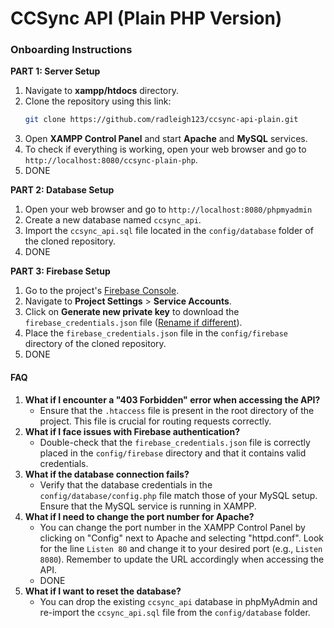 # CCSync API (Plain PHP Version)

### Onboarding Instructions

**PART 1: Server Setup**
1. Navigate to **xampp/htdocs** directory.
2. Clone the repository using this link:
    ```bash
    git clone https://github.com/radleigh123/ccsync-api-plain.git
    ```
3. Open **XAMPP Control Panel** and start **Apache** and **MySQL** services.
4. To check if everything is working, open your web browser and go to `http://localhost:8080/ccsync-plain-php`.
5. DONE

**PART 2: Database Setup**
1. Open your web browser and go to `http://localhost:8080/phpmyadmin`
2. Create a new database named `ccsync_api`.
3. Import the `ccsync_api.sql` file located in the `config/database` folder of the cloned repository.
4. DONE

**PART 3: Firebase Setup**
1. Go to the project's [Firebase Console](https://console.firebase.google.com/u/0/project/ccsync-elphp-2025/overview).
2. Navigate to **Project Settings** > **Service Accounts**.
3. Click on **Generate new private key** to download the `firebase_credentials.json` file (<u>Rename if different</u>).
4. Place the `firebase_credentials.json` file in the `config/firebase` directory of the cloned repository.
5. DONE

#### FAQ
1. **What if I encounter a "403 Forbidden" error when accessing the API?**
   - Ensure that the `.htaccess` file is present in the root directory of the project. This file is crucial for routing requests correctly.
2. **What if I face issues with Firebase authentication?**
   - Double-check that the `firebase_credentials.json` file is correctly placed in the `config/firebase` directory and that it contains valid credentials.
3. **What if the database connection fails?**
   - Verify that the database credentials in the `config/database/config.php` file match those of your MySQL setup. Ensure that the MySQL service is running in XAMPP.
4. **What if I need to change the port number for Apache?**
   - You can change the port number in the XAMPP Control Panel by clicking on "Config" next to Apache and selecting "httpd.conf". Look for the line `Listen 80` and change it to your desired port (e.g., `Listen 8080`). Remember to update the URL accordingly when accessing the API.
   - DONE
6. **What if I want to reset the database?**
   - You can drop the existing `ccsync_api` database in phpMyAdmin and re-import the `ccsync_api.sql` file from the `config/database` folder.